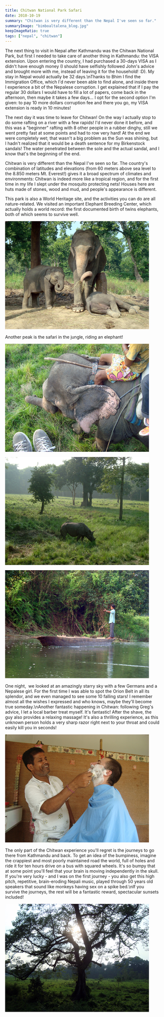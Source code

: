 ```yaml
---
title: Chitwan National Park Safari
date: 2010-10-19
summary: "Chitwan is very different than the Nepal I've seen so far."
summaryImage: "bimboaltalena_blog.jpg"
keepImageRatio: true
tags: ["nepal", "chitwan"]
---
```


The next thing to visit in Nepal after Kathmandu was the Chitwan National Park, but first I needed to take care of another thing in Kathmandu: the VISA extension. Upon entering the country, I had purchased a 30-days VISA as I didn't have enough money (I should have selfishly followed John's advice and brought more with me, instead of leaving it for the household! :D). My stay in Nepal would actually be 32 days.\nThanks to Bhim I find the Immigration Office, which I'd never been able to find alone, and inside there I experience a bit of the Nepalese corruption. I get explained that if I pay the regular 30 dollars I would have to fill a lot of papers, come back in the afternoon, then maybe it takes a few days... I opt for the second option I'm given: to pay 10 more dollars corruption fee and there you go, my VISA extension is ready in 10 minutes!

The next day it was time to leave for Chitwan! On the way I actually stop to do some rafting on a river with a few rapids! I'd never done it before, and this was a "beginner" rafting with 8 other people in a rubber dinghy, still we went pretty fast at some points and had to row very hard! At the end we were completely wet; that wasn't a big problem as the Sun was shining, but I hadn't realized that it would be a death sentence for my Birkenstock sandals! The water penetrated between the sole and the actual sandal, and I know that's the beginning of the end.

Chitwan is very different than the Nepal I've seen so far. The country's combination of latitudes and elevations (from 60 meters above sea level to the 8.850 meters Mt. Everest!) gives it a broad spectrum of climates and environments: Chitwan is indeed more like a tropical region, and for the first time in my life I slept under the mosquito protecting nets! Houses here are huts made of stones, wood and mud, and people's appearance is different.

This park is also a World Heritage site, and the activities you can do are all nature-related. We visited an important Elephant Breeding Center, which actually holds a world record: the first documented birth of twins elephants, both of which seems to survive well.

![](elefantigemelli_blog.jpg)

Another peak is the safari in the jungle, riding an elephant!

![](elepiedi_blog.jpg)

![](rinoceronte_blog.jpg)

![](canoa_blog.jpg)

One night,  we looked at an amazingly starry sky with a few Germans and a Nepalese girl. For the first time I was able to spot the Orion Belt in all its splendor, and we even managed to see some 10 falling stars! I remember almost all the wishes I expressed and who knows, maybe they'll become true someday.\nAnother fantastic happening in Chitwan: following Greg's advice, I let a local barber treat myself. It's fantastic! After the shave, the guy also provides a relaxing massage! It's also a thrilling experience, as this unknown person holds a very sharp razor right next to your throat and could easily kill you in seconds!

![](barba_blog.jpg)

The only part of the Chitwan experience you'll regret is the journeys to go there from Kathmandu and back. To get an idea of the bumpiness, imagine the crappiest and most poorly maintained road the world, full of holes and ride it for ten hours drive on a bus with squared wheels. It's so bumpy that at some point you'll feel that your brain is moving independently in the skull. If you're very lucky - and I was on the first journey - you also get this high pitch, repetitive, brain-eroding Nepali music, played through 50 years old speakers that sound like monkeys having sex on a spike bed.\nIf you survive the journeys, the rest will be a fantastic reward, spectacular sunsets included!

![](alberotramonto_blog.jpg)
